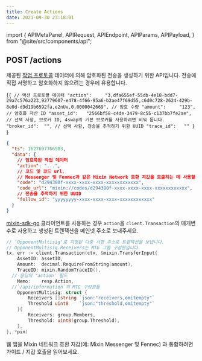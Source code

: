 ```yaml
---
title: Create Actions
date: 2021-09-30 23:18:01
---
```


import { APIMetaPanel, APIRequest, APIEndpoint, APIParams, APIPayload, } from "@site/src/components/api";

## POST /actions

제공된 [작업 프로토콜](../action-protocol) 데이터에 의해 암호화된 전송을 생성하기 위한 API입니다. 전송에 직접 서명하고 암호화하지 않으려는 경우에 유용합니다.

<APIEndpoint base="https://api.4swap.org/api" url="/actions" />

<APIMetaPanel scope="Authorized" /><APIPayload>{`{ // 액션 프로토콜 데이터 "action":     "3,dfa655ef-55db-4e18-bdd7-29a7c576a223,92779607-e478-4f66-95a6-b2ae47f69d55,c6d0c728-2624-429b-8e0d-d9d19b6592fa,e2nUv,0.0000042669", // 암호 수량 "amount":     "123", // 암호화 자산 ID "asset_id":   "2566bf58-c4de-3479-8c55-c137bb7fe2ae", // 선택 사항, 브로커 ID, 4swap의 기본 브로커를 사용하려면 비워 둡니다. "broker_id":  "", // 선택 사항, 전송을 추적하기 위한 UUID "trace_id":   "" } `}</APIPayload>

<APIRequest title="Create an action" method="POST" base="https://api.4swap.org/api" url='/actions --data PAYLOAD' />

```json title="Response"
{
  "ts": 1627697766503,
  "data": {
    // 암호화된 작업 데이터
    "action": "...",
    // 코드 및 코드 url.
    // Messenger 및 Fennec과 같은 Mixin Network 호환 지갑을 호출하는 데 사용할 수 있습니다.
    "code": "d294380f-xxxx-xxxx-xxxx-xxxxxxxxxxxx",
    "code_url": "mixin://codes/d294380f-xxxx-xxxx-xxxx-xxxxxxxxxxxx",
    // 전송을 추적하기 위한 UUID
    "follow_id": "yyyyyyyy-xxxx-xxxx-xxxx-xxxxxxxxxxxx"
  }
}
```

[mixin-sdk-go](https://github.com/fox-one/mixin-sdk-go) 클라이언트를 사용하는 경우 `action`을 `client.Transaction`의 매개변수로 사용하고 생성된 트랜잭션을 메인넷 주소로 보내주세요.

```go
// 'OpponentMultisig'로 지정된 다중 서명 주소로 트랜잭션을 보냅니다.
// OpponentMultisig.Receivers는 MTG 그룹 구성원입니다.
tx, err := client.Transaction(ctx, &mixin.TransferInput{
    AssetID: assetID,
    Amount:  decimal.RequireFromString(amount),
    TraceID: mixin.RandomTraceID(),
  // 응답의 'action' 필드
    Memo:    resp.Action,
  //`/api/information`의 MTG 구성원들
    OpponentMultisig: struct {
        Receivers []string `json:"receivers,omitempty"`
        Threshold uint8    `json:"threshold,omitempty"`
    }{
        Receivers: group.Members,
        Threshold: uint8(group.Threshold),
    },
}, *pin)
```

웹 앱을 Mixin 네트워크 호환 지갑(예: Mixin Messenger 및 Fennec) 과 통합하려면 가이드 / 지갑 호출을 읽어보세요.
